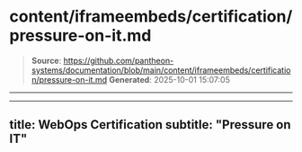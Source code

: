 # content/iframeembeds/certification/pressure-on-it.md

> **Source**: https://github.com/pantheon-systems/documentation/blob/main/content/iframeembeds/certification/pressure-on-it.md
> **Generated**: 2025-10-01 15:07:05

---

---
title: WebOps Certification
subtitle: "Pressure on IT"
---

<Partial file="certification-guide/pressure-on-it.md" />
